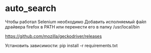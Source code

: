 # auto_search

Чтобы работал Selenium необходимо Добавить исполняемый файл драйвера firefox в PATH или перенести его в папку /usr/local/bin

https://github.com/mozilla/geckodriver/releases

Установить зависимости: pip install -r requirements.txt
